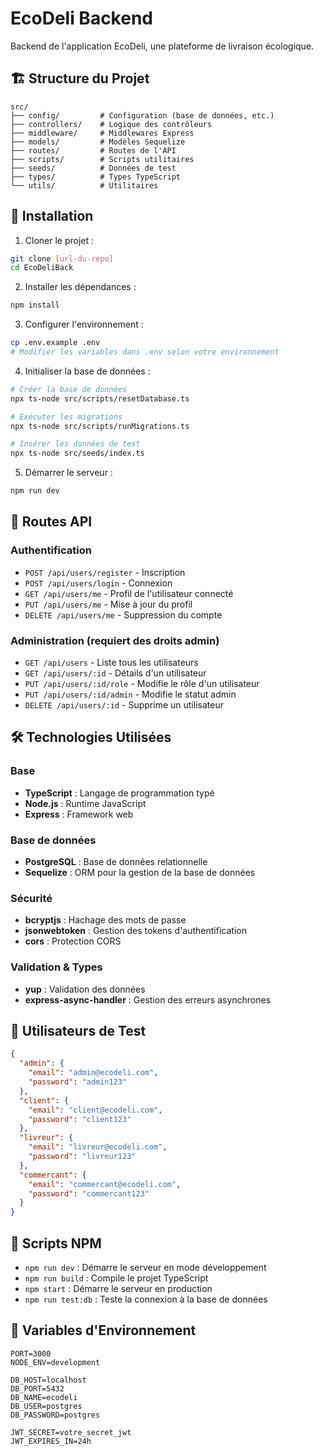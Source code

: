 # EcoDeli Backend

Backend de l'application EcoDeli, une plateforme de livraison écologique.

## 🏗️ Structure du Projet

```
src/
├── config/         # Configuration (base de données, etc.)
├── controllers/    # Logique des contrôleurs
├── middleware/     # Middlewares Express
├── models/         # Modèles Sequelize
├── routes/         # Routes de l'API
├── scripts/        # Scripts utilitaires
├── seeds/          # Données de test
├── types/          # Types TypeScript
└── utils/          # Utilitaires
```

## 🚀 Installation

1. Cloner le projet :
```bash
git clone [url-du-repo]
cd EcoDeliBack
```

2. Installer les dépendances :
```bash
npm install
```

3. Configurer l'environnement :
```bash
cp .env.example .env
# Modifier les variables dans .env selon votre environnement
```

4. Initialiser la base de données :
```bash
# Créer la base de données
npx ts-node src/scripts/resetDatabase.ts

# Exécuter les migrations
npx ts-node src/scripts/runMigrations.ts

# Insérer les données de test
npx ts-node src/seeds/index.ts
```

5. Démarrer le serveur :
```bash
npm run dev
```

## 📡 Routes API

### Authentification
- `POST /api/users/register` - Inscription
- `POST /api/users/login` - Connexion
- `GET /api/users/me` - Profil de l'utilisateur connecté
- `PUT /api/users/me` - Mise à jour du profil
- `DELETE /api/users/me` - Suppression du compte

### Administration (requiert des droits admin)
- `GET /api/users` - Liste tous les utilisateurs
- `GET /api/users/:id` - Détails d'un utilisateur
- `PUT /api/users/:id/role` - Modifie le rôle d'un utilisateur
- `PUT /api/users/:id/admin` - Modifie le statut admin
- `DELETE /api/users/:id` - Supprime un utilisateur

## 🛠️ Technologies Utilisées

### Base
- **TypeScript** : Langage de programmation typé
- **Node.js** : Runtime JavaScript
- **Express** : Framework web

### Base de données
- **PostgreSQL** : Base de données relationnelle
- **Sequelize** : ORM pour la gestion de la base de données

### Sécurité
- **bcryptjs** : Hachage des mots de passe
- **jsonwebtoken** : Gestion des tokens d'authentification
- **cors** : Protection CORS

### Validation & Types
- **yup** : Validation des données
- **express-async-handler** : Gestion des erreurs asynchrones

## 👥 Utilisateurs de Test

```json
{
  "admin": {
    "email": "admin@ecodeli.com",
    "password": "admin123"
  },
  "client": {
    "email": "client@ecodeli.com",
    "password": "client123"
  },
  "livreur": {
    "email": "livreur@ecodeli.com",
    "password": "livreur123"
  },
  "commercant": {
    "email": "commercant@ecodeli.com",
    "password": "commercant123"
  }
}
```

## 📝 Scripts NPM

- `npm run dev` : Démarre le serveur en mode développement
- `npm run build` : Compile le projet TypeScript
- `npm start` : Démarre le serveur en production
- `npm run test:db` : Teste la connexion à la base de données

## 🔐 Variables d'Environnement

```env
PORT=3000
NODE_ENV=development

DB_HOST=localhost
DB_PORT=5432
DB_NAME=ecodeli
DB_USER=postgres
DB_PASSWORD=postgres

JWT_SECRET=votre_secret_jwt
JWT_EXPIRES_IN=24h
``` 